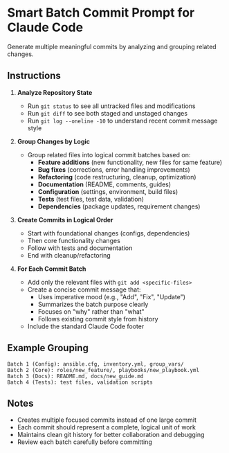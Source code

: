 # Smart Batch Commit Prompt for Claude Code

Generate multiple meaningful commits by analyzing and grouping related changes.

## Instructions

1. **Analyze Repository State**
   - Run `git status` to see all untracked files and modifications
   - Run `git diff` to see both staged and unstaged changes  
   - Run `git log --oneline -10` to understand recent commit message style

2. **Group Changes by Logic**
   - Group related files into logical commit batches based on:
     - **Feature additions** (new functionality, new files for same feature)
     - **Bug fixes** (corrections, error handling improvements)
     - **Refactoring** (code restructuring, cleanup, optimization)
     - **Documentation** (README, comments, guides)
     - **Configuration** (settings, environment, build files)
     - **Tests** (test files, test data, validation)
     - **Dependencies** (package updates, requirement changes)

3. **Create Commits in Logical Order**
   - Start with foundational changes (configs, dependencies)
   - Then core functionality changes
   - Follow with tests and documentation
   - End with cleanup/refactoring

4. **For Each Commit Batch**
   - Add only the relevant files with `git add <specific-files>`
   - Create a concise commit message that:
     - Uses imperative mood (e.g., "Add", "Fix", "Update")
     - Summarizes the batch purpose clearly
     - Focuses on "why" rather than "what"
     - Follows existing commit style from history
   - Include the standard Claude Code footer

## Example Grouping

```
Batch 1 (Config): ansible.cfg, inventory.yml, group_vars/
Batch 2 (Core): roles/new_feature/, playbooks/new_playbook.yml  
Batch 3 (Docs): README.md, docs/new_guide.md
Batch 4 (Tests): test files, validation scripts
```

## Notes

- Creates multiple focused commits instead of one large commit
- Each commit should represent a complete, logical unit of work
- Maintains clean git history for better collaboration and debugging
- Review each batch carefully before committing
